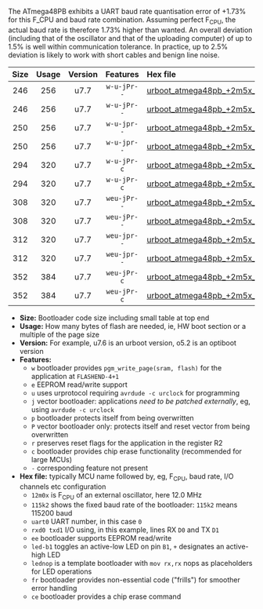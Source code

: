 The ATmega48PB exhibits a UART baud rate quantisation error of +1.73% for this F_CPU and baud rate combination. Assuming perfect F<sub>CPU</sub>, the actual baud rate is therefore 1.73% higher than wanted. An overall deviation (including that of the oscillator and that of the uploading computer) of up to 1.5% is well within communication tolerance. In practice, up to 2.5% deviation is likely to work with short cables and benign line noise.

|Size|Usage|Version|Features|Hex file|
|:-:|:-:|:-:|:-:|:--|
|246|256|u7.7|`w-u-jPr--`|[urboot_atmega48pb_+2m5x_+++9k6_uart0_rxd0_txd1_led+b5.hex](https://raw.githubusercontent.com/stefanrueger/urboot.hex/main/mcus/atmega48pb/external_oscillator/fcpu_+2m5x/br_+++9k6/urboot_atmega48pb_+2m5x_+++9k6_uart0_rxd0_txd1_led+b5.hex)|
|246|256|u7.7|`w-u-jPr--`|[urboot_atmega48pb_+2m5x_+++9k6_uart0_rxd0_txd1_lednop.hex](https://raw.githubusercontent.com/stefanrueger/urboot.hex/main/mcus/atmega48pb/external_oscillator/fcpu_+2m5x/br_+++9k6/urboot_atmega48pb_+2m5x_+++9k6_uart0_rxd0_txd1_lednop.hex)|
|250|256|u7.7|`w-u-jpr--`|[urboot_atmega48pb_+2m5x_+++9k6_uart0_rxd0_txd1_led+b5_fr.hex](https://raw.githubusercontent.com/stefanrueger/urboot.hex/main/mcus/atmega48pb/external_oscillator/fcpu_+2m5x/br_+++9k6/urboot_atmega48pb_+2m5x_+++9k6_uart0_rxd0_txd1_led+b5_fr.hex)|
|250|256|u7.7|`w-u-jpr--`|[urboot_atmega48pb_+2m5x_+++9k6_uart0_rxd0_txd1_lednop_fr.hex](https://raw.githubusercontent.com/stefanrueger/urboot.hex/main/mcus/atmega48pb/external_oscillator/fcpu_+2m5x/br_+++9k6/urboot_atmega48pb_+2m5x_+++9k6_uart0_rxd0_txd1_lednop_fr.hex)|
|294|320|u7.7|`w-u-jPr-c`|[urboot_atmega48pb_+2m5x_+++9k6_uart0_rxd0_txd1_led+b5_fr_ce.hex](https://raw.githubusercontent.com/stefanrueger/urboot.hex/main/mcus/atmega48pb/external_oscillator/fcpu_+2m5x/br_+++9k6/urboot_atmega48pb_+2m5x_+++9k6_uart0_rxd0_txd1_led+b5_fr_ce.hex)|
|294|320|u7.7|`w-u-jPr-c`|[urboot_atmega48pb_+2m5x_+++9k6_uart0_rxd0_txd1_lednop_fr_ce.hex](https://raw.githubusercontent.com/stefanrueger/urboot.hex/main/mcus/atmega48pb/external_oscillator/fcpu_+2m5x/br_+++9k6/urboot_atmega48pb_+2m5x_+++9k6_uart0_rxd0_txd1_lednop_fr_ce.hex)|
|308|320|u7.7|`weu-jPr--`|[urboot_atmega48pb_+2m5x_+++9k6_uart0_rxd0_txd1_ee_led+b5.hex](https://raw.githubusercontent.com/stefanrueger/urboot.hex/main/mcus/atmega48pb/external_oscillator/fcpu_+2m5x/br_+++9k6/urboot_atmega48pb_+2m5x_+++9k6_uart0_rxd0_txd1_ee_led+b5.hex)|
|308|320|u7.7|`weu-jPr--`|[urboot_atmega48pb_+2m5x_+++9k6_uart0_rxd0_txd1_ee_lednop.hex](https://raw.githubusercontent.com/stefanrueger/urboot.hex/main/mcus/atmega48pb/external_oscillator/fcpu_+2m5x/br_+++9k6/urboot_atmega48pb_+2m5x_+++9k6_uart0_rxd0_txd1_ee_lednop.hex)|
|312|320|u7.7|`weu-jpr--`|[urboot_atmega48pb_+2m5x_+++9k6_uart0_rxd0_txd1_ee_led+b5_fr.hex](https://raw.githubusercontent.com/stefanrueger/urboot.hex/main/mcus/atmega48pb/external_oscillator/fcpu_+2m5x/br_+++9k6/urboot_atmega48pb_+2m5x_+++9k6_uart0_rxd0_txd1_ee_led+b5_fr.hex)|
|312|320|u7.7|`weu-jpr--`|[urboot_atmega48pb_+2m5x_+++9k6_uart0_rxd0_txd1_ee_lednop_fr.hex](https://raw.githubusercontent.com/stefanrueger/urboot.hex/main/mcus/atmega48pb/external_oscillator/fcpu_+2m5x/br_+++9k6/urboot_atmega48pb_+2m5x_+++9k6_uart0_rxd0_txd1_ee_lednop_fr.hex)|
|352|384|u7.7|`weu-jPr-c`|[urboot_atmega48pb_+2m5x_+++9k6_uart0_rxd0_txd1_ee_led+b5_fr_ce.hex](https://raw.githubusercontent.com/stefanrueger/urboot.hex/main/mcus/atmega48pb/external_oscillator/fcpu_+2m5x/br_+++9k6/urboot_atmega48pb_+2m5x_+++9k6_uart0_rxd0_txd1_ee_led+b5_fr_ce.hex)|
|352|384|u7.7|`weu-jPr-c`|[urboot_atmega48pb_+2m5x_+++9k6_uart0_rxd0_txd1_ee_lednop_fr_ce.hex](https://raw.githubusercontent.com/stefanrueger/urboot.hex/main/mcus/atmega48pb/external_oscillator/fcpu_+2m5x/br_+++9k6/urboot_atmega48pb_+2m5x_+++9k6_uart0_rxd0_txd1_ee_lednop_fr_ce.hex)|

- **Size:** Bootloader code size including small table at top end
- **Usage:** How many bytes of flash are needed, ie, HW boot section or a multiple of the page size
- **Version:** For example, u7.6 is an urboot version, o5.2 is an optiboot version
- **Features:**
  + `w` bootloader provides `pgm_write_page(sram, flash)` for the application at `FLASHEND-4+1`
  + `e` EEPROM read/write support
  + `u` uses urprotocol requiring `avrdude -c urclock` for programming
  + `j` vector bootloader: applications *need to be patched externally*, eg, using `avrdude -c urclock`
  + `p` bootloader protects itself from being overwritten
  + `P` vector bootloader only: protects itself and reset vector from being overwritten
  + `r` preserves reset flags for the application in the register R2
  + `c` bootloader provides chip erase functionality (recommended for large MCUs)
  + `-` corresponding feature not present
- **Hex file:** typically MCU name followed by, eg, F<sub>CPU</sub>, baud rate, I/O channels etc configuration
  + `12m0x` is F<sub>CPU</sub> of an external oscillator, here 12.0 MHz
  + `115k2` shows the fixed baud rate of the bootloader: `115k2` means 115200 baud
  + `uart0` UART number, in this case `0`
  + `rxd0 txd1` I/O using, in this example, lines RX `D0` and TX `D1`
  + `ee` bootloader supports EEPROM read/write
  + `led-b1` toggles an active-low LED on pin `B1`, `+` designates an active-high LED
  + `lednop` is a template bootloader with `mov rx,rx` nops as placeholders for LED operations
  + `fr` bootloader provides non-essential code ("frills") for smoother error handling
  + `ce` bootloader provides a chip erase command
